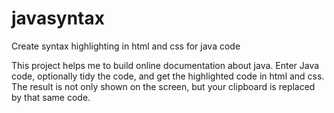 # javasyntax
Create syntax highlighting in html and css for java code

This project helps me to build online documentation about java.
Enter Java code, optionally tidy the code, and get the highlighted code in html and css.
The result is not only shown on the screen, but your clipboard is replaced by that same code.
